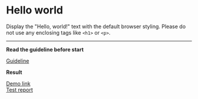 # Hello world

Display the "Hello, world!" text with the default browser styling. Please do not 
use any enclosing tags like `<h1>` or `<p>`.
___
**Read the guideline before start**

[Guideline](https://github.com/mate-academy/layout_task-guideline/blob/master/README.md)

**Result**

[Demo link](https://Yevhen-Kryvdiuk.github.io/layout_hello-world/) <br>
[Test report](https://Yevhen-Kryvdiuk.github.io/layout_hello-world/report/html_report/)
